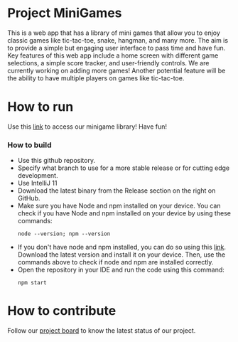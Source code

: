 # Project MiniGames
This is a web app that has a library of mini games that allow you to enjoy classic games like tic-tac-toe, snake, hangman, and many more. The aim is to provide a simple but engaging user interface to pass time and have fun. Key features of this web app include a home screen with different game selections, a simple score tracker, and user-friendly controls. We are currently working on adding more games! Another potential feature will be the ability to have multiple players on games like tic-tac-toe.

# How to run
Use this [link](https://minigames-wefv.onrender.com) to access our minigame library! Have fun!
### How to build
- Use this github repository.
- Specify what branch to use for a more stable release or for cutting edge development.  
- Use IntelliJ 11
- Download the latest binary from the Release section on the right on GitHub.  
- Make sure you have Node and npm installed on your device. You can check if you have Node and npm installed on your device by using these commands:
  ```
  node --version; npm --version
  ```
- If you don't have node and npm installed, you can do so using this [link](https://nodejs.org/en/download). Download the latest version and install it on your device. Then, use the commands above to check if node and npm are installed correctly.
- Open the repository in your IDE and run the code using this command:
  ```
  npm start
  ```

# How to contribute
Follow our [project board](https://github.com/orgs/cis3296s25/projects/55) to know the latest status of our project.
